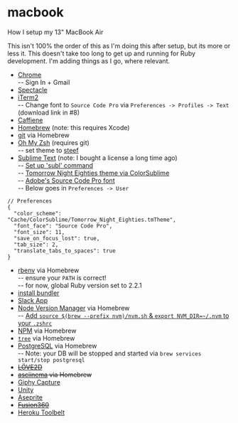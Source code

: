 # macbook
How I setup my 13" MacBook Air

This isn't 100% the order of this as I'm doing this after setup, but its more or less it. This doesn't take too long to get up and running for Ruby development. I'm adding things as I go, where relevant.

- [Chrome](https://www.google.com/chrome/browser/desktop/index.html)<br>
    -- Sign In + Gmail
- [Spectacle](https://www.spectacleapp.com/)
- [iTerm2](https://www.iterm2.com/)<br>
    -- Change font to `Source Code Pro` via `Preferences -> Profiles -> Text` (download link in #8)
- [Caffiene](https://itunes.apple.com/us/app/caffeine/id411246225?mt=12)
- [Homebrew](http://brew.sh/) (note: this requires Xcode)
- [git](https://git-scm.com/book/en/v1/Getting-Started-Installing-Git#Installing-on-Mac) via Homebrew
- [Oh My Zsh](https://github.com/robbyrussell/oh-my-zsh) (requires git)<br>
    -- set theme to [steef](https://github.com/robbyrussell/oh-my-zsh/wiki/themes#steeef)
- [Sublime Text](https://www.sublimetext.com/) (note: I bought a license a long time ago)<br>
    -- [Set up 'subl' command](http://stackoverflow.com/questions/11889484/command-subl-from-terminal-dont-work/16390622#16390622)<br>
    -- [Tomorrow Night Eighties theme via ColorSublime](http://colorsublime.com/?q=tomorrow+night+eighties)<br>
    -- [Adobe's Source Code Pro font](https://github.com/adobe-fonts/source-code-pro)<br>
    -- Below goes in `Preferences -> User`
```JS
// Preferences
{
  "color_scheme": "Cache/ColorSublime/Tomorrow_Night_Eighties.tmTheme",
  "font_face": "Source Code Pro",
  "font_size": 11,
  "save_on_focus_lost": true,
  "tab_size": 2,
  "translate_tabs_to_spaces": true
}
```
- [rbenv](https://github.com/rbenv/rbenv#homebrew-on-mac-os-x) via Homebrew<br>
    -- ensure your `PATH` is correct!<br>
    -- for now, global Ruby version set to 2.2.1
- [install bundler](http://bundler.io/)
- [Slack App](https://itunes.apple.com/us/app/slack/id803453959?mt=12)
- [Node Version Manager](https://github.com/creationix/nvm) via Homebrew<br>
    -- [Add `source $(brew --prefix nvm)/nvm.sh` & `export NVM_DIR=~/.nvm` to your `.zshrc`](http://stackoverflow.com/a/27652360)
- [NPM](https://www.npmjs.com/) via Homebrew
- [`tree`](http://mama.indstate.edu/users/ice/tree/) via Homebrew
- [PostgreSQL](https://www.postgresql.org/) via Homebrew<br>
    -- Note: your DB will be stopped and started via `brew services start/stop postgresql`
- ~~[LÖVE2D](https://love2d.org/)~~
- ~~[asciinema](https://asciinema.org/) via Homebrew~~
- [Giphy Capture](https://itunes.apple.com/us/app/giphy-capture.-the-gif-maker/id668208984?mt=12)
- [Unity](https://unity3d.com)
- [Aseprite](https://www.google.com/url?sa=t&rct=j&q=&esrc=s&source=web&cd=1&cad=rja&uact=8&ved=0ahUKEwj52cDc4bnOAhVI7WMKHbpZCYgQFggeMAA&url=http%3A%2F%2Fwww.aseprite.org%2F&usg=AFQjCNExMdw-b8GLabpEFBiXLpoyGwyYYA&sig2=gK5bF6Zz-Dovydh9QbXrQw)
- ~~[Fusion360](https://www.google.com/url?sa=t&rct=j&q=&esrc=s&source=web&cd=1&cad=rja&uact=8&ved=0ahUKEwj7vuDi4bnOAhVG5WMKHVuABBkQFggvMAA&url=http%3A%2F%2Fwww.autodesk.com%2Fproducts%2Ffusion-360%2Foverview&usg=AFQjCNFmAFML64--aKSkOtGMgxIiCatdgw&sig2=ZBSbg_wbXjV8XgbqKhJApA)~~
- [Heroku Toolbelt](https://www.google.com/url?sa=t&rct=j&q=&esrc=s&source=web&cd=1&cad=rja&uact=8&ved=0ahUKEwiyiazr4bnOAhUL7mMKHeE-BoEQFggvMAA&url=https%3A%2F%2Ftoolbelt.heroku.com%2F&usg=AFQjCNHcfl5kmTpnA5VOL769KH15iDN_Ug&sig2=dORhDHopkW4mRMA2ieTjYQ)
